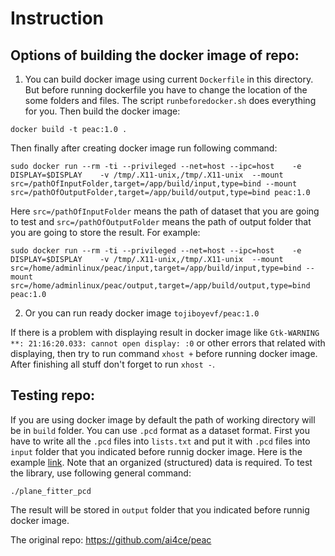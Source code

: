 # Instruction
## Options of building the docker image of repo:

1) You can build docker image using current `Dockerfile` in this directory. But before running dockerfile you have to change the location of the some folders and files. The script `runbeforedocker.sh` does everything for you. Then build the docker image:
```
docker build -t peac:1.0 .
```

Then finally after creating docker image run following command:

```sudo docker run --rm -ti --privileged --net=host --ipc=host    -e DISPLAY=$DISPLAY    -v /tmp/.X11-unix,/tmp/.X11-unix  --mount src=/pathOfInputFolder,target=/app/build/input,type=bind --mount src=/pathOfOutputFolder,target=/app/build/output,type=bind peac:1.0```

Here `src=/pathOfInputFolder` means the path of dataset that you are going to test and `src=/pathOfOutputFolder` means the path of output folder that you are going to store the result. For example:
```
sudo docker run --rm -ti --privileged --net=host --ipc=host    -e DISPLAY=$DISPLAY    -v /tmp/.X11-unix,/tmp/.X11-unix  --mount src=/home/adminlinux/peac/input,target=/app/build/input,type=bind --mount src=/home/adminlinux/peac/output,target=/app/build/output,type=bind peac:1.0
```
2) Or you can run ready docker image `tojiboyevf/peac:1.0`

If there is a problem with displaying result in docker image like `Gtk-WARNING **: 21:16:20.033: cannot open display: :0` or other errors that related with displaying, then try to run command `xhost +` before running docker image. After finishing all stuff don't forget to run `xhost -`.

## Testing repo:

If you are using docker image by default the path of working directory will be in `build` folder.
You can use  `.pcd` format as a dataset format. First you have to write all the `.pcd` files into `lists.txt` and put it with `.pcd` files into `input` folder that you indicated before runnig docker image. Here is the example [link](https://github.com/ai4ce/peac/tree/master/data/andreashaus). Note that an organized (structured) data is required. To test the library, use following general command:

```
./plane_fitter_pcd
```
The result will be stored in `output` folder that you indicated before runnig docker image.

The original repo: https://github.com/ai4ce/peac
